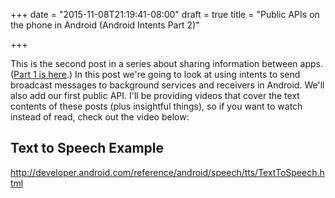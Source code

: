 +++
date = "2015-11-08T21:19:41-08:00"
draft = true
title = "Public APIs on the phone in Android (Android Intents Part 2)"

+++

This is the second post in a series about sharing information between apps. ([Part 1 is here](/android/intents/part1/).) In this post we're going to look at using intents to send broadcast messages to background services and receivers in Android. We'll also add our first public API. I'll be providing videos that cover the text contents of these posts (plus insightful things), so if you want to watch instead of read, check out the video below:

<youtube video here>

## Text to Speech Example

http://developer.android.com/reference/android/speech/tts/TextToSpeech.html
